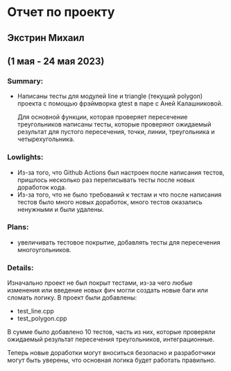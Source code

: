# Отчет по проекту
## Экстрин Михаил
## (1 мая - 24 мая 2023)

### Summary:

- Написаны тесты для модулей line и triangle (текущий polygon) проекта с
  помощью фрэймворка gtest в паре с Аней Калашниковой.

  Для основной функции, которая проверяет пересечение треугольников
  написаны тесты, которые проверяют ожидаемый результат для пустого
  пересечения, точки, линии, треугольника и четырехугольника.

### Lowlights:

- Из-за того, что Github Actions был настроен после написания тестов,
  пришлось несколько раз переписывать тесты после новых доработок кода.
- Из-за того, что не было требований к тестам и что после написания тестов
  было много новых доработок, много тестов оказались ненужными и были
  удалены.

### Plans:

- увеличивать тестовое покрытие, добавлять тесты для пересечения
  многоугольников.

### Details:

Изначально проект не был покрыт тестами, из-за чего любые изменения или
введение новых фич могли создать новые баги или сломать логику.
В проект были добавлены:

- test_line.cpp
- test_polygon.cpp

В сумме было добавлено 10 тестов, часть из них, которые проверяли
ожидаемый результат пересечения треугольников, интеграционные.

Теперь новые доработки могут вноситься безопасно и разработчики могут быть
уверены, что основная логика будет работать правильно.